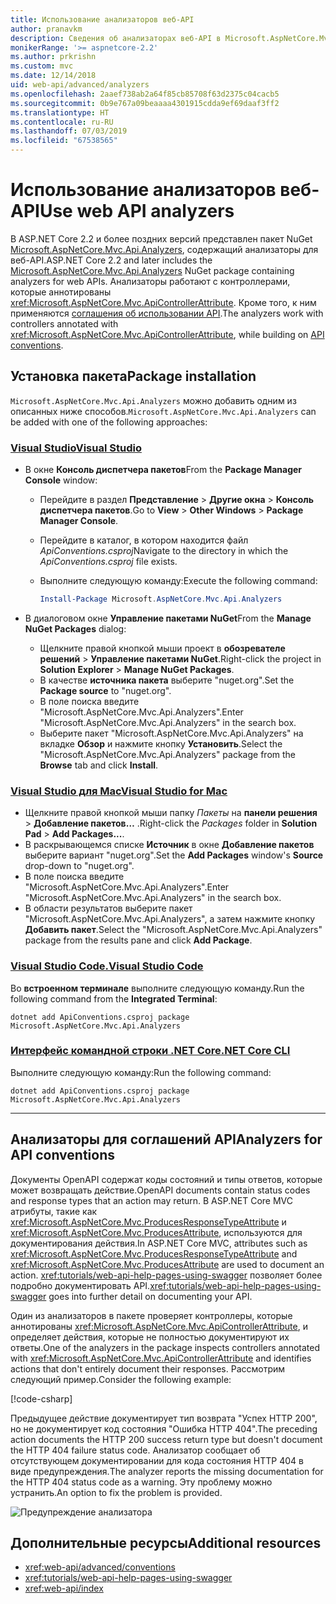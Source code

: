 ```yaml
---
title: Использование анализаторов веб-API
author: pranavkm
description: Сведения об анализаторах веб-API в Microsoft.AspNetCore.Mvc.Api.Analyzers.
monikerRange: '>= aspnetcore-2.2'
ms.author: prkrishn
ms.custom: mvc
ms.date: 12/14/2018
uid: web-api/advanced/analyzers
ms.openlocfilehash: 2aaef738ab2a64f85cb85708f63d2375c04cacb5
ms.sourcegitcommit: 0b9e767a09beaaaa4301915cdda9ef69daaf3ff2
ms.translationtype: HT
ms.contentlocale: ru-RU
ms.lasthandoff: 07/03/2019
ms.locfileid: "67538565"
---
```

# <a name="use-web-api-analyzers"></a><span data-ttu-id="04eac-103">Использование анализаторов веб-API</span><span class="sxs-lookup"><span data-stu-id="04eac-103">Use web API analyzers</span></span>

<span data-ttu-id="04eac-104">В ASP.NET Core 2.2 и более поздних версий представлен пакет NuGet [Microsoft.AspNetCore.Mvc.Api.Analyzers](https://www.nuget.org/packages/Microsoft.AspNetCore.Mvc.Api.Analyzers), содержащий анализаторы для веб-API.</span><span class="sxs-lookup"><span data-stu-id="04eac-104">ASP.NET Core 2.2 and later includes the [Microsoft.AspNetCore.Mvc.Api.Analyzers](https://www.nuget.org/packages/Microsoft.AspNetCore.Mvc.Api.Analyzers) NuGet package containing analyzers for web APIs.</span></span> <span data-ttu-id="04eac-105">Анализаторы работают с контроллерами, которые аннотированы <xref:Microsoft.AspNetCore.Mvc.ApiControllerAttribute>. Кроме того, к ним применяются [соглашения об использовании API](xref:web-api/advanced/conventions).</span><span class="sxs-lookup"><span data-stu-id="04eac-105">The analyzers work with controllers annotated with <xref:Microsoft.AspNetCore.Mvc.ApiControllerAttribute>, while building on [API conventions](xref:web-api/advanced/conventions).</span></span>

## <a name="package-installation"></a><span data-ttu-id="04eac-106">Установка пакета</span><span class="sxs-lookup"><span data-stu-id="04eac-106">Package installation</span></span>

<span data-ttu-id="04eac-107">`Microsoft.AspNetCore.Mvc.Api.Analyzers` можно добавить одним из описанных ниже способов.</span><span class="sxs-lookup"><span data-stu-id="04eac-107">`Microsoft.AspNetCore.Mvc.Api.Analyzers` can be added with one of the following approaches:</span></span>

### <a name="visual-studiotabvisual-studio"></a>[<span data-ttu-id="04eac-108">Visual Studio</span><span class="sxs-lookup"><span data-stu-id="04eac-108">Visual Studio</span></span>](#tab/visual-studio)

* <span data-ttu-id="04eac-109">В окне **Консоль диспетчера пакетов**</span><span class="sxs-lookup"><span data-stu-id="04eac-109">From the **Package Manager Console** window:</span></span>
  * <span data-ttu-id="04eac-110">Перейдите в раздел **Представление** > **Другие окна** > **Консоль диспетчера пакетов**.</span><span class="sxs-lookup"><span data-stu-id="04eac-110">Go to **View** > **Other Windows** > **Package Manager Console**.</span></span>
  * <span data-ttu-id="04eac-111">Перейдите в каталог, в котором находится файл *ApiConventions.csproj*</span><span class="sxs-lookup"><span data-stu-id="04eac-111">Navigate to the directory in which the *ApiConventions.csproj* file exists.</span></span>
  * <span data-ttu-id="04eac-112">Выполните следующую команду:</span><span class="sxs-lookup"><span data-stu-id="04eac-112">Execute the following command:</span></span>

    ```powershell
    Install-Package Microsoft.AspNetCore.Mvc.Api.Analyzers
    ```

* <span data-ttu-id="04eac-113">В диалоговом окне **Управление пакетами NuGet**</span><span class="sxs-lookup"><span data-stu-id="04eac-113">From the **Manage NuGet Packages** dialog:</span></span>
  * <span data-ttu-id="04eac-114">Щелкните правой кнопкой мыши проект в **обозревателе решений** > **Управление пакетами NuGet**.</span><span class="sxs-lookup"><span data-stu-id="04eac-114">Right-click the project in **Solution Explorer** > **Manage NuGet Packages**.</span></span>
  * <span data-ttu-id="04eac-115">В качестве **источника пакета** выберите "nuget.org".</span><span class="sxs-lookup"><span data-stu-id="04eac-115">Set the **Package source** to "nuget.org".</span></span>
  * <span data-ttu-id="04eac-116">В поле поиска введите "Microsoft.AspNetCore.Mvc.Api.Analyzers".</span><span class="sxs-lookup"><span data-stu-id="04eac-116">Enter "Microsoft.AspNetCore.Mvc.Api.Analyzers" in the search box.</span></span>
  * <span data-ttu-id="04eac-117">Выберите пакет "Microsoft.AspNetCore.Mvc.Api.Analyzers" на вкладке **Обзор** и нажмите кнопку **Установить**.</span><span class="sxs-lookup"><span data-stu-id="04eac-117">Select the "Microsoft.AspNetCore.Mvc.Api.Analyzers" package from the **Browse** tab and click **Install**.</span></span>

### <a name="visual-studio-for-mactabvisual-studio-mac"></a>[<span data-ttu-id="04eac-118">Visual Studio для Mac</span><span class="sxs-lookup"><span data-stu-id="04eac-118">Visual Studio for Mac</span></span>](#tab/visual-studio-mac)

* <span data-ttu-id="04eac-119">Щелкните правой кнопкой мыши папку *Пакеты* на **панели решения** > **Добавление пакетов…** .</span><span class="sxs-lookup"><span data-stu-id="04eac-119">Right-click the *Packages* folder in **Solution Pad** > **Add Packages...**.</span></span>
* <span data-ttu-id="04eac-120">В раскрывающемся списке **Источник** в окне **Добавление пакетов** выберите вариант "nuget.org".</span><span class="sxs-lookup"><span data-stu-id="04eac-120">Set the **Add Packages** window's **Source** drop-down to "nuget.org".</span></span>
* <span data-ttu-id="04eac-121">В поле поиска введите "Microsoft.AspNetCore.Mvc.Api.Analyzers".</span><span class="sxs-lookup"><span data-stu-id="04eac-121">Enter "Microsoft.AspNetCore.Mvc.Api.Analyzers" in the search box.</span></span>
* <span data-ttu-id="04eac-122">В области результатов выберите пакет "Microsoft.AspNetCore.Mvc.Api.Analyzers", а затем нажмите кнопку **Добавить пакет**.</span><span class="sxs-lookup"><span data-stu-id="04eac-122">Select the "Microsoft.AspNetCore.Mvc.Api.Analyzers" package from the results pane and click **Add Package**.</span></span>

### <a name="visual-studio-codetabvisual-studio-code"></a>[<span data-ttu-id="04eac-123">Visual Studio Code.</span><span class="sxs-lookup"><span data-stu-id="04eac-123">Visual Studio Code</span></span>](#tab/visual-studio-code)

<span data-ttu-id="04eac-124">Во **встроенном терминале** выполните следующую команду.</span><span class="sxs-lookup"><span data-stu-id="04eac-124">Run the following command from the **Integrated Terminal**:</span></span>

```console
dotnet add ApiConventions.csproj package Microsoft.AspNetCore.Mvc.Api.Analyzers
```

### <a name="net-core-clitabnetcore-cli"></a>[<span data-ttu-id="04eac-125">Интерфейс командной строки .NET Core</span><span class="sxs-lookup"><span data-stu-id="04eac-125">.NET Core CLI</span></span>](#tab/netcore-cli)

<span data-ttu-id="04eac-126">Выполните следующую команду:</span><span class="sxs-lookup"><span data-stu-id="04eac-126">Run the following command:</span></span>

```console
dotnet add ApiConventions.csproj package Microsoft.AspNetCore.Mvc.Api.Analyzers
```

---

## <a name="analyzers-for-api-conventions"></a><span data-ttu-id="04eac-127">Анализаторы для соглашений API</span><span class="sxs-lookup"><span data-stu-id="04eac-127">Analyzers for API conventions</span></span>

<span data-ttu-id="04eac-128">Документы OpenAPI содержат коды состояний и типы ответов, которые может возвращать действие.</span><span class="sxs-lookup"><span data-stu-id="04eac-128">OpenAPI documents contain status codes and response types that an action may return.</span></span> <span data-ttu-id="04eac-129">В ASP.NET Core MVC атрибуты, такие как <xref:Microsoft.AspNetCore.Mvc.ProducesResponseTypeAttribute> и <xref:Microsoft.AspNetCore.Mvc.ProducesAttribute>, используются для документирования действия.</span><span class="sxs-lookup"><span data-stu-id="04eac-129">In ASP.NET Core MVC, attributes such as <xref:Microsoft.AspNetCore.Mvc.ProducesResponseTypeAttribute> and <xref:Microsoft.AspNetCore.Mvc.ProducesAttribute> are used to document an action.</span></span> <span data-ttu-id="04eac-130"><xref:tutorials/web-api-help-pages-using-swagger> позволяет более подробно документировать API.</span><span class="sxs-lookup"><span data-stu-id="04eac-130"><xref:tutorials/web-api-help-pages-using-swagger> goes into further detail on documenting your API.</span></span>

<span data-ttu-id="04eac-131">Один из анализаторов в пакете проверяет контроллеры, которые аннотированы <xref:Microsoft.AspNetCore.Mvc.ApiControllerAttribute>, и определяет действия, которые не полностью документируют их ответы.</span><span class="sxs-lookup"><span data-stu-id="04eac-131">One of the analyzers in the package inspects controllers annotated with <xref:Microsoft.AspNetCore.Mvc.ApiControllerAttribute> and identifies actions that don't entirely document their responses.</span></span> <span data-ttu-id="04eac-132">Рассмотрим следующий пример.</span><span class="sxs-lookup"><span data-stu-id="04eac-132">Consider the following example:</span></span>

[!code-csharp[](conventions/sample/Controllers/ContactsController.cs?name=missing404docs&highlight=9)]

<span data-ttu-id="04eac-133">Предыдущее действие документирует тип возврата "Успех HTTP 200", но не документирует код состояния "Ошибка HTTP 404".</span><span class="sxs-lookup"><span data-stu-id="04eac-133">The preceding action documents the HTTP 200 success return type but doesn't document the HTTP 404 failure status code.</span></span> <span data-ttu-id="04eac-134">Анализатор сообщает об отсутствующем документировании для кода состояния HTTP 404 в виде предупреждения.</span><span class="sxs-lookup"><span data-stu-id="04eac-134">The analyzer reports the missing documentation for the HTTP 404 status code as a warning.</span></span> <span data-ttu-id="04eac-135">Эту проблему можно устранить.</span><span class="sxs-lookup"><span data-stu-id="04eac-135">An option to fix the problem is provided.</span></span>

![Предупреждение анализатора](conventions/_static/Analyzer.gif)

## <a name="additional-resources"></a><span data-ttu-id="04eac-137">Дополнительные ресурсы</span><span class="sxs-lookup"><span data-stu-id="04eac-137">Additional resources</span></span>

* <xref:web-api/advanced/conventions>
* <xref:tutorials/web-api-help-pages-using-swagger>
* <xref:web-api/index>
